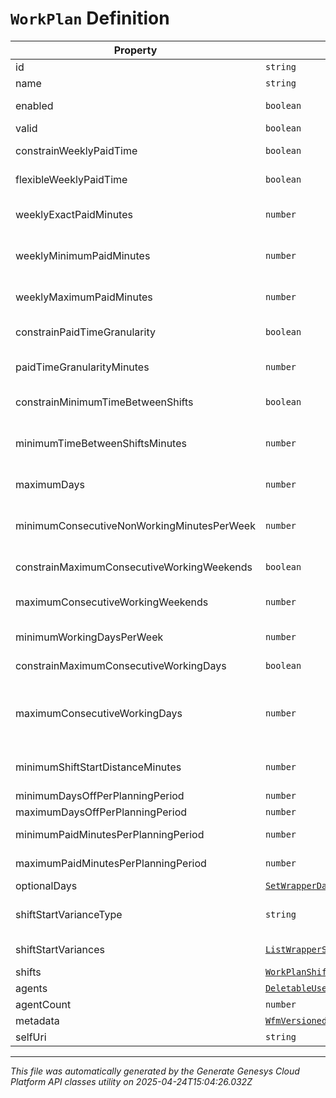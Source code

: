 # `WorkPlan` Definition

| Property | Type | Required | Description |
|----------|------|----------|-------------|
| id | `string` | No | The globally unique identifier for the object. |
| name | `string` | No |  |
| enabled | `boolean` | No | Whether the work plan is enabled for scheduling |
| valid | `boolean` | No | Whether the work plan is valid or not |
| constrainWeeklyPaidTime | `boolean` | No | Whether the weekly paid time constraint is enabled for this work plan |
| flexibleWeeklyPaidTime | `boolean` | No | Whether the weekly paid time constraint is flexible for this work plan |
| weeklyExactPaidMinutes | `number` | No | Exact weekly paid time in minutes for this work plan. Used if flexibleWeeklyPaidTime == false |
| weeklyMinimumPaidMinutes | `number` | No | Minimum weekly paid time in minutes for this work plan. Used if flexibleWeeklyPaidTime == true |
| weeklyMaximumPaidMinutes | `number` | No | Maximum weekly paid time in minutes for this work plan. Used if flexibleWeeklyPaidTime == true |
| constrainPaidTimeGranularity | `boolean` | No | Whether paid time granularity is constrained for this work plan |
| paidTimeGranularityMinutes | `number` | No | Granularity in minutes allowed for shift paid time in this work plan. Used if constrainPaidTimeGranularity == true |
| constrainMinimumTimeBetweenShifts | `boolean` | No | Whether the minimum time between shifts constraint is enabled for this work plan |
| minimumTimeBetweenShiftsMinutes | `number` | No | Minimum time between shifts in minutes defined in this work plan. Used if constrainMinimumTimeBetweenShifts == true |
| maximumDays | `number` | No | Maximum number days in a week allowed to be scheduled for this work plan |
| minimumConsecutiveNonWorkingMinutesPerWeek | `number` | No | Minimum amount of consecutive non working minutes per week that agents who are assigned this work plan are allowed to have off |
| constrainMaximumConsecutiveWorkingWeekends | `boolean` | No | Whether to constrain the maximum consecutive working weekends |
| maximumConsecutiveWorkingWeekends | `number` | No | The maximum number of consecutive weekends that agents who are assigned to this work plan are allowed to work |
| minimumWorkingDaysPerWeek | `number` | No | The minimum number of days that agents assigned to a work plan must work per week |
| constrainMaximumConsecutiveWorkingDays | `boolean` | No | Whether to constrain the maximum consecutive working days |
| maximumConsecutiveWorkingDays | `number` | No | The maximum number of consecutive days that agents assigned to this work plan are allowed to work. Used if constrainMaximumConsecutiveWorkingDays == true |
| minimumShiftStartDistanceMinutes | `number` | No | The time period in minutes for the duration between the start times of two consecutive working days |
| minimumDaysOffPerPlanningPeriod | `number` | No | Minimum days off in the planning period |
| maximumDaysOffPerPlanningPeriod | `number` | No | Maximum days off in the planning period |
| minimumPaidMinutesPerPlanningPeriod | `number` | No | Minimum paid minutes in the planning period |
| maximumPaidMinutesPerPlanningPeriod | `number` | No | Maximum paid minutes in the planning period |
| optionalDays | [`SetWrapperDayOfWeek`](setwrapperdayofweek-definition.md) | No | Optional days to schedule for this work plan |
| shiftStartVarianceType | `string` | No | This constraint ensures that an agent starts each workday within a user-defined time threshold |
| shiftStartVariances | [`ListWrapperShiftStartVariance`](listwrappershiftstartvariance-definition.md) | No | Variance in minutes among start times of shifts in this work plan |
| shifts | [`WorkPlanShift[]`](workplanshift-definition.md) | No | Shifts in this work plan |
| agents | [`DeletableUserReference[]`](deletableuserreference-definition.md) | No | Agents in this work plan |
| agentCount | `number` | No | Number of agents in this work plan |
| metadata | [`WfmVersionedEntityMetadata`](wfmversionedentitymetadata-definition.md) | Yes | Version metadata for this work plan |
| selfUri | `string` | No | The URI for this object |

---

*This file was automatically generated by the Generate Genesys Cloud Platform API classes utility on 2025-04-24T15:04:26.032Z*